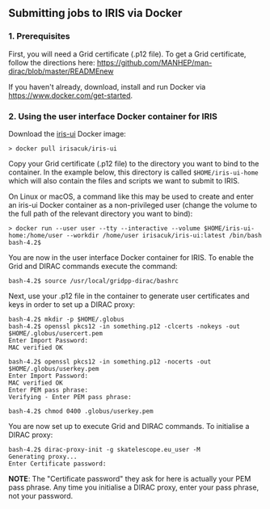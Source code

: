 

## Submitting jobs to IRIS via Docker 

### 1. Prerequisites

First, you will need a Grid certificate (.p12 file). To get a Grid certificate, follow the directions here: https://github.com/MANHEP/man-dirac/blob/master/READMEnew


If you haven't already, download, install and run Docker via https://www.docker.com/get-started.


### 2. Using the user interface Docker container for IRIS

Download the [iris-ui](https://github.com/iris-ac-uk/iris-ui) Docker image:

```
> docker pull irisacuk/iris-ui
```

Copy your Grid certificate (.p12 file) to the directory you want to bind to the container. In the example below, this directory is called ```$HOME/iris-ui-home``` which will also contain the files and scripts we want to submit to IRIS.


On Linux or macOS, a command like this may be used to create and enter an iris-ui Docker container as a non-privileged user (change the volume to the full path of the relevant directory you want to bind):


```
> docker run --user user --tty --interactive --volume $HOME/iris-ui-home:/home/user --workdir /home/user irisacuk/iris-ui:latest /bin/bash
bash-4.2$
```

You are now in the user interface Docker container for IRIS. To enable the Grid and DIRAC commands execute the command:

```
bash-4.2$ source /usr/local/gridpp-dirac/bashrc
```

Next, use your .p12 file in the container to generate user certificates and keys in order to set up a DIRAC proxy:

```
bash-4.2$ mkdir -p $HOME/.globus
bash-4.2$ openssl pkcs12 -in something.p12 -clcerts -nokeys -out $HOME/.globus/usercert.pem
Enter Import Password:
MAC verified OK

bash-4.2$ openssl pkcs12 -in something.p12 -nocerts -out $HOME/.globus/userkey.pem
Enter Import Password:
MAC verified OK
Enter PEM pass phrase:
Verifying - Enter PEM pass phrase:

bash-4.2$ chmod 0400 .globus/userkey.pem
```

You are now set up to execute Grid and DIRAC commands. To initialise a DIRAC proxy:

```
bash-4.2$ dirac-proxy-init -g skatelescope.eu_user -M
Generating proxy...
Enter Certificate password:
```

**NOTE**: The "Certificate password" they ask for here is actually your PEM pass phrase. Any time you initialise a DIRAC proxy, enter your pass phrase, not your password.

